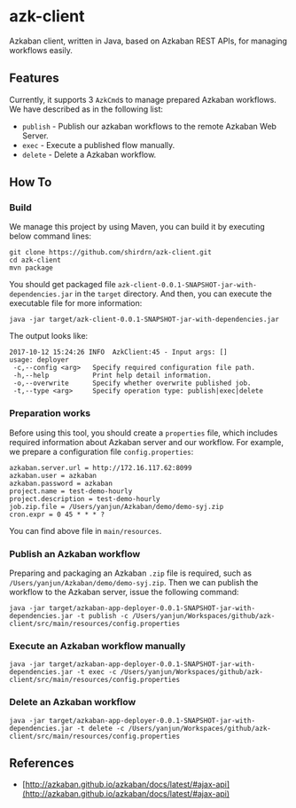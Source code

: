 # azk-client

Azkaban client, written in Java, based on Azkaban REST APIs, for managing workflows easily.

## Features

Currently, it supports 3 `AzkCmd`s to manage prepared Azkaban workflows. We have described as in the following list:

- `publish` - Publish our azkaban workflows to the remote Azkaban Web Server.
- `exec`    - Execute a published flow manually.
- `delete`  - Delete a Azkaban workflow.

## How To

### Build

We manage this project by using Maven, you can build it by executing below command lines:

```
git clone https://github.com/shirdrn/azk-client.git
cd azk-client
mvn package
```

You should get packaged file `azk-client-0.0.1-SNAPSHOT-jar-with-dependencies.jar` in the `target` directory.
And then, you can execute the executable file for more information:

```
java -jar target/azk-client-0.0.1-SNAPSHOT-jar-with-dependencies.jar
```

The output looks like:

```
2017-10-12 15:24:26 INFO  AzkClient:45 - Input args: []
usage: deployer
 -c,--config <arg>   Specify required configuration file path.
 -h,--help           Print help detail information.
 -o,--overwrite      Specify whether overwrite published job.
 -t,--type <arg>     Specify operation type: publish|exec|delete
 ```

### Preparation works

Before using this tool, you should create a `properties` file, which includes required information about Azkaban server and our workflow.
For example, we prepare a configuration file `config.properties`:

 ```
 azkaban.server.url = http://172.16.117.62:8099
 azkaban.user = azkaban
 azkaban.password = azkaban
 project.name = test-demo-hourly
 project.description = test-demo-hourly
 job.zip.file = /Users/yanjun/Azkaban/demo/demo-syj.zip
 cron.expr = 0 45 * * * ?
 ```

You can find above file in `main/resources`.

### Publish an Azkaban workflow

Preparing and packaging an Azkaban `.zip` file is required, such as `/Users/yanjun/Azkaban/demo/demo-syj.zip`.
Then we can publish the workflow to the Azkaban server, issue the following command:

```
java -jar target/azkaban-app-deployer-0.0.1-SNAPSHOT-jar-with-dependencies.jar -t publish -c /Users/yanjun/Workspaces/github/azk-client/src/main/resources/config.properties
```

### Execute an Azkaban workflow manually

```
java -jar target/azkaban-app-deployer-0.0.1-SNAPSHOT-jar-with-dependencies.jar -t exec -c /Users/yanjun/Workspaces/github/azk-client/src/main/resources/config.properties
```

### Delete an Azkaban workflow

```
java -jar target/azkaban-app-deployer-0.0.1-SNAPSHOT-jar-with-dependencies.jar -t delete -c /Users/yanjun/Workspaces/github/azk-client/src/main/resources/config.properties
```

## References

- [http://azkaban.github.io/azkaban/docs/latest/#ajax-api](http://azkaban.github.io/azkaban/docs/latest/#ajax-api)

